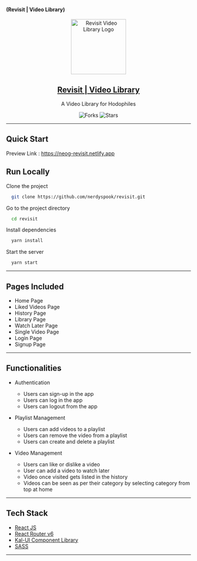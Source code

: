 #### (Revisit | Video Library)

<div align="center">
  <img src="./public/favicon.ico" width="150" title="Revisit Video Library Logo">

## [Revisit | Video Library](https://neog-revisit.netlify.app/)

A Video Library for Hodophiles

![Forks](https://img.shields.io/github/forks/nerdyspook/revisit)
![Stars](https://img.shields.io/github/stars/nerdyspook/revisit)

</div>

---

## Quick Start

Preview Link : https://neog-revisit.netlify.app

## Run Locally

Clone the project

```bash
  git clone https://github.com/nerdyspook/revisit.git
```

Go to the project directory

```bash
  cd revisit
```

Install dependencies

```bash
  yarn install
```

Start the server

```bash
  yarn start
```

---

## Pages Included

- Home Page
- Liked Videos Page
- History Page
- Library Page
- Watch Later Page
- Single Video Page
- Login Page
- Signup Page

---

## Functionalities

- Authentication

  - Users can sign-up in the app
  - Users can log in the app
  - Users can logout from the app

- Playlist Management

  - Users can add videos to a playlist
  - Users can remove the video from a playlist
  - Users can create and delete a playlist

- Video Management
  - Users can like or dislike a video
  - User can add a video to watch later
  - Video once visited gets listed in the history
  - Videos can be seen as per their category by selecting category from top at home

---

## Tech Stack

- [React JS](https://reactjs.org/)
- [React Router v6](https://reactrouter.com/)
- [Kal-UI Component Library](https://kal-ui.netlify.app/)
- [SASS](https://sass-lang.com/)

---
